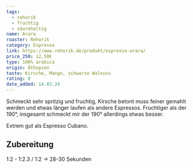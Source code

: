 ```yaml
---
tags:
  - rehorik
  - fruchtig
  - säurehaltig
name: Arara
roaster: Rehorik
category: Espresso
link: https://www.rehorik.de/produkt/espresso-arara/
price_250: 12,50€
type: 100% arabica
origin: Äthopien
taste: Kirsche, Mango, schwarze Walnuss
rating: 8
date_added: 14.03.24
---
```


Schmeckt sehr spritzig und fruchtig, Kirsche betont muss feiner gemahlt werden und etwas länger laufen als andere Espressos.
Fruchtiger als der 190°, insgesamt schmeckt mir der 190° allerdings etwas besser.

Extrem gut als Espresso Cubano.

## Zubereitung

1:2 - 1:2.3 / 1:2 -> 28-30 Sekunden